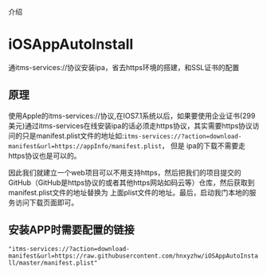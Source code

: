 介绍

# iOSAppAutoInstall

通itms-services://协议安装ipa，省去https环境的搭建，和SSL证书的配置

## 原理

使用Apple的itms-services://协议,在IOS7.1系统以后，如果要使用企业证书(299美元)通过itms-services在线安装ipa的话必须走https协议，其实需要https协议访问的只是manifest.plist文件的地址如:`itms-services://?action=download-manifest&url=https://appInfo/manifest.plist`， 但是 ipa的下载不需要走https协议也是可以的。

因此我们就建立一个web项目可以不用支持https，然后把我们的项目提交的GitHub（GitHub是https协议的或者其他https网站如码云等）仓库，然后获取到manifest.plist文件的地址替换为 上面plist文件的地址。最后，启动我门本地的服务访问下载页面即可。

## 安装APP时需要配置的链接

`"itms-services://?action=download-manifest&url=https://raw.githubusercontent.com/hnxyzhw/iOSAppAutoInstall/master/manifest.plist"`


